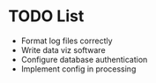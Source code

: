 # TODO  List

- Format log files correctly
- Write data viz software
- Configure database authentication
- Implement config in processing